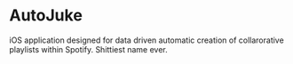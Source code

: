 AutoJuke
========

iOS application designed for data driven automatic creation of collarorative playlists within Spotify. Shittiest name ever. 
